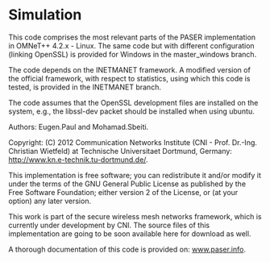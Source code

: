 Simulation
==========

This code comprises the most relevant parts of the PASER implementation in OMNeT++ 4.2.x - Linux. The same code but with different configuration (linking OpenSSL) is provided for Windows in the master_windows branch. 

The code depends on the INETMANET framework. A modified version of the official framework, with respect to statistics, using which this code is tested, is provided in the INETMANET branch. 

The code assumes that the OpenSSL development files are installed on the system, e.g., the libssl-dev packet should be installed when using ubuntu.

Authors: Eugen.Paul and Mohamad.Sbeiti.

Copyright: (C) 2012 Communication Networks Institute (CNI - Prof. Dr.-Ing. Christian Wietfeld) at Technische Universitaet Dortmund, Germany: http://www.kn.e-technik.tu-dortmund.de/.

This implementation is free software; you can redistribute it and/or modify it under the terms of the GNU General Public License as published by the Free Software Foundation; either version 2 of the License, or (at your option) any later version.

This work is part of the secure wireless mesh networks framework, which is currently under development by CNI. The source files of this implementation are going to be soon available here for download as well.

A thorough documentation of this code is provided on: www.paser.info.
